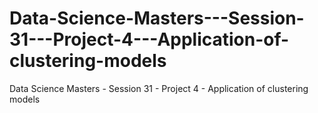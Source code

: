 # Data-Science-Masters---Session-31---Project-4---Application-of-clustering-models
Data Science Masters - Session 31 - Project 4 - Application of clustering models
